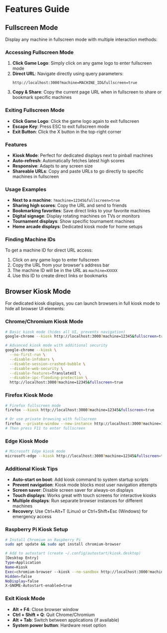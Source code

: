 # Features Guide

## Fullscreen Mode

Display any machine in fullscreen mode with multiple interaction methods:

### Accessing Fullscreen Mode

1. **Click Game Logo**: Simply click on any game logo to enter fullscreen mode
2. **Direct URL**: Navigate directly using query parameters:
   ```
   http://localhost:3000?machine=MACHINE_ID&fullscreen=true
   ```
3. **Copy & Share**: Copy the current page URL when in fullscreen to share or bookmark specific machines

### Exiting Fullscreen Mode

- **Click Game Logo**: Click the game logo again to exit fullscreen
- **Escape Key**: Press ESC to exit fullscreen mode
- **Exit Button**: Click the X button in the top-right corner

### Features

- **Kiosk Mode**: Perfect for dedicated displays next to pinball machines
- **Auto-refresh**: Automatically fetches latest high scores
- **Responsive**: Adapts to any screen size
- **Shareable URLs**: Copy and paste URLs to go directly to specific machines in fullscreen

### Usage Examples

- **Next to a machine**: `?machine=12345&fullscreen=true`
- **Sharing high scores**: Copy the URL and send to friends
- **Bookmarking favorites**: Save direct links to your favorite machines
- **Digital signage**: Display rotating machines on TVs or monitors
- **Tournament displays**: Show specific tournament machines
- **Home arcade displays**: Dedicated kiosk mode for home setups

### Finding Machine IDs

To get a machine ID for direct URL access:
1. Click on any game logo to enter fullscreen
2. Copy the URL from your browser's address bar
3. The machine ID will be in the URL as `machine=XXXXX`
4. Use this ID to create direct links or bookmarks

## Browser Kiosk Mode

For dedicated kiosk displays, you can launch browsers in full kiosk mode to hide all browser UI elements:

### Chrome/Chromium Kiosk Mode
```bash
# Basic kiosk mode (hides all UI, prevents navigation)
google-chrome --kiosk http://localhost:3000?machine=12345&fullscreen=true

# Advanced kiosk mode with additional security
google-chrome --kiosk \
  --no-first-run \
  --disable-infobars \
  --disable-session-crashed-bubble \
  --disable-web-security \
  --disable-features=TranslateUI \
  --disable-ipc-flooding-protection \
  http://localhost:3000?machine=12345&fullscreen=true
```

### Firefox Kiosk Mode
```bash
# Firefox fullscreen mode
firefox --kiosk http://localhost:3000?machine=12345&fullscreen=true

# Or use private browsing with fullscreen
firefox --private-window --new-instance http://localhost:3000?machine=12345&fullscreen=true
# Then press F11 to enter fullscreen
```

### Edge Kiosk Mode
```bash
# Microsoft Edge kiosk mode
microsoft-edge --kiosk http://localhost:3000?machine=12345&fullscreen=true
```

### Additional Kiosk Tips

- **Auto-start on boot**: Add kiosk command to system startup scripts
- **Prevent navigation**: Kiosk mode blocks most user navigation attempts
- **Screen saver**: Disable screen saver for always-on displays
- **Touch displays**: Works great with touch screens for interactive kiosks
- **Multiple displays**: Run separate browser instances for different machines
- **Recovery**: Use Ctrl+Alt+T (Linux) or Ctrl+Shift+Esc (Windows) for emergency access

### Raspberry Pi Kiosk Setup
```bash
# Install Chromium on Raspberry Pi
sudo apt update && sudo apt install chromium-browser

# Add to autostart (create ~/.config/autostart/kiosk.desktop)
[Desktop Entry]
Type=Application
Name=Kiosk
Exec=chromium-browser --kiosk --no-sandbox http://localhost:3000?machine=12345&fullscreen=true
Hidden=false
NoDisplay=false
X-GNOME-Autostart-enabled=true
```

### Exit Kiosk Mode
- **Alt + F4**: Close browser window
- **Ctrl + Shift + Q**: Quit Chrome/Chromium
- **Alt + Tab**: Switch between applications (if available)
- **System power button**: Hardware reset option
